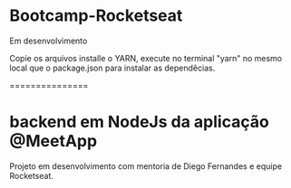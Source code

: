 # Bootcamp-Rocketseat

Em desenvolvimento

Copie os arquivos installe o YARN, execute no terminal "yarn" no mesmo local que o package.json para instalar as dependêcias.


===============

# backend em NodeJs da aplicação @MeetApp

Projeto em desenvolvimento com mentoria de Diego Fernandes e equipe Rocketseat.


